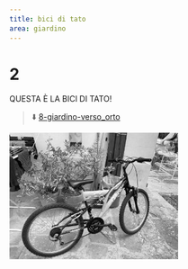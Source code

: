 ```yaml
---
title: bici di tato
area: giardino
---
```

# 2
QUESTA È LA BICI DI TATO!

> ⬇️ [8-giardino-verso_orto](8-giardino-verso_orto.md)

![foto_124](../_assets/preview/foto_124.jpg)

